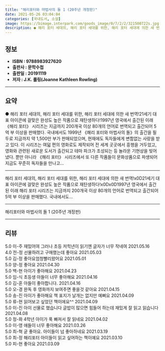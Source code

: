 ```yaml
---
title: "해리포터와 마법사의 돌 1 (20주년 개정판)"
date: 2021-05-26 03:04:04
categories: [국내도서, 소설]
image: https://bimage.interpark.com/goods_image/0/7/2/2/321500722s.jpg
description: ● 해리 포터 세대의, 해리 포터 세대를 위한, 해리 포터 세대에 의한 새 번역!21세기 대표 아이콘에 걸맞은 완성도 높은 작품으로 재탄생하다!1997년 영국에서 출간된 이래 《해리 포터》 시리즈는 지금까지 200개국 이상 80개의 언어로 번역되고 출간되어 5억 부 이상을 판매했다.
---
```


## **정보**

- **ISBN : 9788983927620**
- **출판사 : 문학수첩**
- **출판일 : 20191119**
- **저자 : J.K. 롤링(Joanne Kathleen Rowling)**

------



## **요약**

●  해리 포터 세대의, 해리 포터 세대를 위한, 해리 포터 세대에 의한 새 번역!21세기 대표 아이콘에 걸맞은 완성도 높은 작품으로 재탄생하다!1997년 영국에서 출간된 이래 《해리 포터》 시리즈는 지금까지 200개국 이상 80개의 언어로 번역되고 출간되어 5억 부 이상을 판매했다. 국내에서도 1999년 《해리 포터와 마법사의 돌》의 출간을 필두로 지금까지 약 1,500만 부가 판매되었으며, 현재에도 독자들에게 변함없는 사랑을 받고 있다. 이 시리즈는 여덟 편의 영화로도 제작되어 전 세계 곳곳에서 흥행을 거두었고, 영화와 관련된 새로운 도서가 출간되고 테마 파크가 조성되는 등 놀라운 기현상을 빚어냈다. 뿐만 아니라 《해리 포터》 시리즈에서 또 다른 작품들이 문화상품으로 파생되어 지금도 꾸준히 독자들을 만나고...

------

해리 포터 세대의, 해리 포터 세대를 위한, 해리 포터 세대에 의한 새 번역!x0D21세기 대표 아이콘에 걸맞은 완성도 높은 작품으로 재탄생하다!x0Dx0D1997년 영국에서 출간된 이래 해리 포터 시리즈는 지금까지 200개국 이상 80개의 언어로 번역되고 출간되어 5억 부 이상을 판매했다. 국내에서도... 

------


해리포터와 마법사의 돌 1 (20주년 개정판) 

------


## **리뷰** 

5.0 이-주 재밌어여 그러나 초등 저힉년이
읽기엔 글자가 너무 작네여 2021.05.16 <br/>4.0 전-정 선물하려고 구매했는데 좋아요 2021.05.03 <br/>5.0 김-정 좋아요엄청빨리왔어요 2021.05.01 <br/>5.0 양-정 좋아요 2021.04.30 <br/>5.0 백-현 아이가 좋아해요 2021.04.23 <br/>5.0 임-식 초등생 아들이 너무 좋아해요 2021.04.16 <br/>5.0 김-훈 아들이 좋아합니다. 2021.04.16 <br/>5.0 오-경 완독 후  영화까지 보여주면  좋을것 같아요 2021.04.15 <br/>5.0 송-진 아이가 좋아해요
책 표지가 날개는 없지만 예뻐요 2021.04.09 <br/>5.0 류-현 읽어보고 싶었던 책이에요^^ 2021.04.09 <br/>5.0 이-진 아이 선물로 했습니다  글밥이 많으면 힘들어 하는데 재밌게 잘 읽고 읽습니다 2021.04.08 <br/>5.0 정-화 4학년 아이가 푹 빠져서 잘 읽네요 2021.04.02 <br/>5.0 이-영 애들이 너무 좋아해요 2021.03.26 <br/>5.0 최-혁 굳 좋아요.
아이들이 넘 좋아하네요 2021.03.19 <br/>5.0 최-정 해리포터 아이들이 읽고 싶어하는 책이예요 2021.03.10 <br/>5.0 피-현 좋아요 2021.03.09 <br/>
